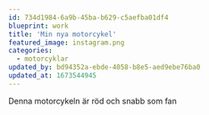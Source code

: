 ```yaml
---
id: 734d1984-6a9b-45ba-b629-c5aefba01df4
blueprint: work
title: 'Min nya motorcykel'
featured_image: instagram.png
categories:
  - motorcyklar
updated_by: bd94352a-ebde-4058-b8e5-aed9ebe76ba0
updated_at: 1673544945
---
```

Denna motorcykeln är röd och snabb som fan